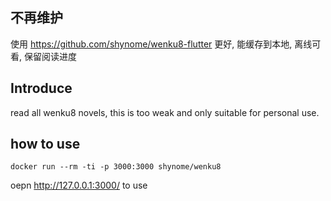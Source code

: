 ## 不再维护

使用 <https://github.com/shynome/wenku8-flutter> 更好, 能缓存到本地, 离线可看, 保留阅读进度

## Introduce

read all wenku8 novels, this is too weak and only suitable for personal use.

## how to use

```
docker run --rm -ti -p 3000:3000 shynome/wenku8
```

oepn <http://127.0.0.1:3000/> to use
